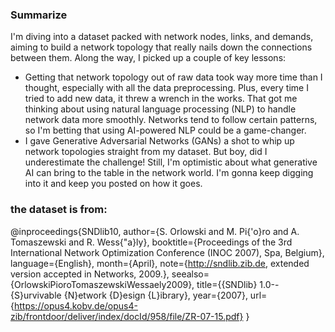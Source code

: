 ### Summarize

I'm diving into a dataset packed with network nodes, links, and demands, aiming to build a network topology that really nails down the connections between them. Along the way, I picked up a couple of key lessons:

- Getting that network topology out of raw data took way more time than I thought, especially with all the data preprocessing. Plus, every time I tried to add new data, it threw a wrench in the works. That got me thinking about using natural language processing (NLP) to handle network data more smoothly. Networks tend to follow certain patterns, so I'm betting that using AI-powered NLP could be a game-changer.
- I gave Generative Adversarial Networks (GANs) a shot to whip up network topologies straight from my dataset. But boy, did I underestimate the challenge! Still, I'm optimistic about what generative AI can bring to the table in the network world. I'm gonna keep digging into it and keep you posted on how it goes.

### the dataset is from:
@inproceedings{SNDlib10,
	author={S. Orlowski and M. Pi{\'o}ro and A. Tomaszewski and R. Wess{\"a}ly},
	booktitle={Proceedings of the 3rd International Network Optimization Conference (INOC 2007), Spa, Belgium},
	language={English},
	month={April},
	note={http://sndlib.zib.de, extended version accepted in Networks, 2009.},
	seealso={OrlowskiPioroTomaszewskiWessaely2009},
	title={{SNDlib} 1.0--{S}urvivable {N}etwork {D}esign {L}ibrary},
	year={2007},
	url={https://opus4.kobv.de/opus4-zib/frontdoor/deliver/index/docId/958/file/ZR-07-15.pdf}
}
